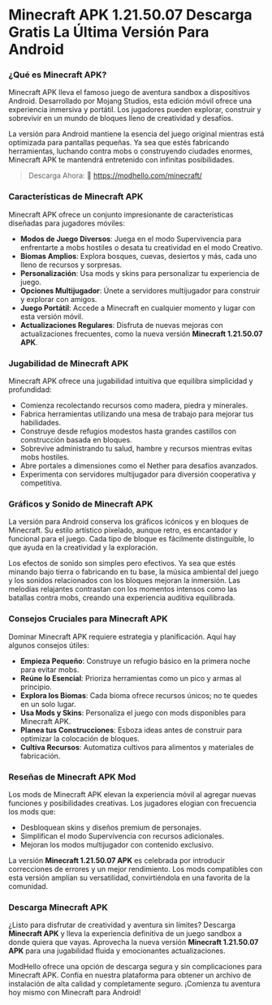 # Minecraft APK 1.21.50.07 Descarga Gratis La Última Versión Para Android

### ¿Qué es Minecraft APK?  
Minecraft APK lleva el famoso juego de aventura sandbox a dispositivos Android. Desarrollado por Mojang Studios, esta edición móvil ofrece una experiencia inmersiva y portátil. Los jugadores pueden explorar, construir y sobrevivir en un mundo de bloques lleno de creatividad y desafíos.  

La versión para Android mantiene la esencia del juego original mientras está optimizada para pantallas pequeñas. Ya sea que estés fabricando herramientas, luchando contra mobs o construyendo ciudades enormes, Minecraft APK te mantendrá entretenido con infinitas posibilidades.  

>Descarga Ahora: 👏 https://modhello.com/minecraft/

### Características de Minecraft APK  
Minecraft APK ofrece un conjunto impresionante de características diseñadas para jugadores móviles:  

- **Modos de Juego Diversos**: Juega en el modo Supervivencia para enfrentarte a mobs hostiles o desata tu creatividad en el modo Creativo.  
- **Biomas Amplios**: Explora bosques, cuevas, desiertos y más, cada uno lleno de recursos y sorpresas.  
- **Personalización**: Usa mods y skins para personalizar tu experiencia de juego.  
- **Opciones Multijugador**: Únete a servidores multijugador para construir y explorar con amigos.  
- **Juego Portátil**: Accede a Minecraft en cualquier momento y lugar con esta versión móvil.  
- **Actualizaciones Regulares**: Disfruta de nuevas mejoras con actualizaciones frecuentes, como la nueva versión **Minecraft 1.21.50.07 APK**.  

### Jugabilidad de Minecraft APK  
Minecraft APK ofrece una jugabilidad intuitiva que equilibra simplicidad y profundidad:  

- Comienza recolectando recursos como madera, piedra y minerales.  
- Fabrica herramientas utilizando una mesa de trabajo para mejorar tus habilidades.  
- Construye desde refugios modestos hasta grandes castillos con construcción basada en bloques.  
- Sobrevive administrando tu salud, hambre y recursos mientras evitas mobs hostiles.  
- Abre portales a dimensiones como el Nether para desafíos avanzados.  
- Experimenta con servidores multijugador para diversión cooperativa y competitiva.  

### Gráficos y Sonido de Minecraft APK  
La versión para Android conserva los gráficos icónicos y en bloques de Minecraft. Su estilo artístico pixelado, aunque retro, es encantador y funcional para el juego. Cada tipo de bloque es fácilmente distinguible, lo que ayuda en la creatividad y la exploración.  

Los efectos de sonido son simples pero efectivos. Ya sea que estés minando bajo tierra o fabricando en tu base, la música ambiental del juego y los sonidos relacionados con los bloques mejoran la inmersión. Las melodías relajantes contrastan con los momentos intensos como las batallas contra mobs, creando una experiencia auditiva equilibrada.  

### Consejos Cruciales para Minecraft APK  
Dominar Minecraft APK requiere estrategia y planificación. Aquí hay algunos consejos útiles:  

- **Empieza Pequeño**: Construye un refugio básico en la primera noche para evitar mobs.  
- **Reúne lo Esencial**: Prioriza herramientas como un pico y armas al principio.  
- **Explora los Biomas**: Cada bioma ofrece recursos únicos; no te quedes en un solo lugar.  
- **Usa Mods y Skins**: Personaliza el juego con mods disponibles para Minecraft APK.  
- **Planea tus Construcciones**: Esboza ideas antes de construir para optimizar la colocación de bloques.  
- **Cultiva Recursos**: Automatiza cultivos para alimentos y materiales de fabricación.  

### Reseñas de Minecraft APK Mod  
Los mods de Minecraft APK elevan la experiencia móvil al agregar nuevas funciones y posibilidades creativas. Los jugadores elogian con frecuencia los mods que:  

- Desbloquean skins y diseños premium de personajes.  
- Simplifican el modo Supervivencia con recursos adicionales.  
- Mejoran los modos multijugador con contenido exclusivo.  

La versión **Minecraft 1.21.50.07 APK** es celebrada por introducir correcciones de errores y un mejor rendimiento. Los mods compatibles con esta versión amplían su versatilidad, convirtiéndola en una favorita de la comunidad.  

### Descarga Minecraft APK  
¿Listo para disfrutar de creatividad y aventura sin límites? Descarga **Minecraft APK** y lleva la experiencia definitiva de un juego sandbox a donde quiera que vayas. Aprovecha la nueva versión **Minecraft 1.21.50.07 APK** para una jugabilidad fluida y emocionantes actualizaciones.  

ModHello ofrece una opción de descarga segura y sin complicaciones para Minecraft APK. Confía en nuestra plataforma para obtener un archivo de instalación de alta calidad y completamente seguro. ¡Comienza tu aventura hoy mismo con Minecraft para Android!  
